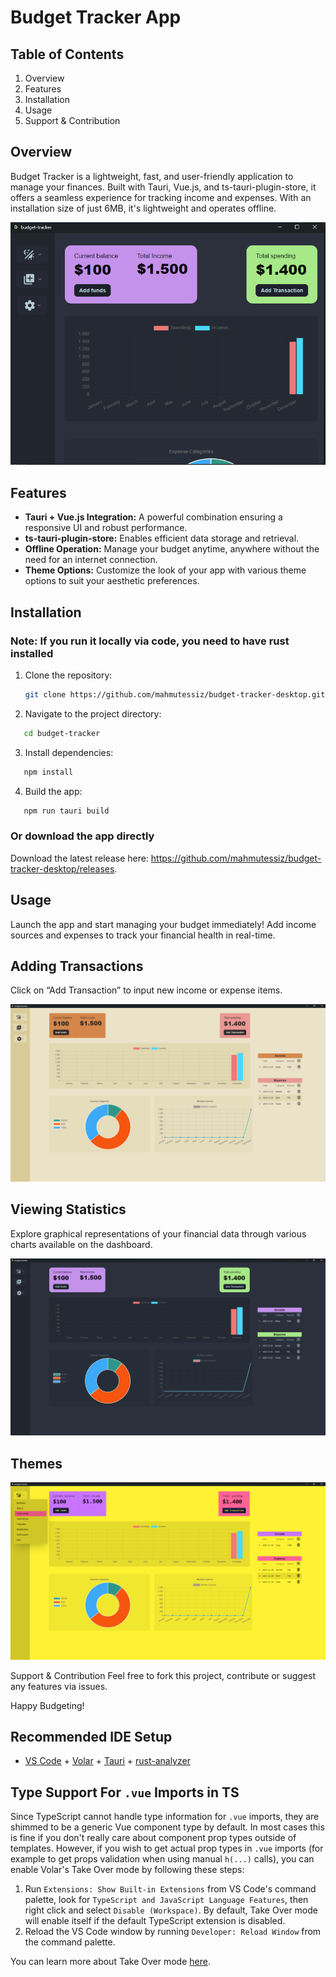 # Budget Tracker App

## Table of Contents

1. Overview
2. Features
3. Installation
4. Usage
5. Support & Contribution

## Overview

Budget Tracker is a lightweight, fast, and user-friendly application to manage your finances. Built with Tauri, Vue.js, and ts-tauri-plugin-store, it offers a seamless experience for tracking income and expenses. With an installation size of just 6MB, it's lightweight and operates offline.

![Alt text](./public/ss/budget1.png)

## Features

- **Tauri + Vue.js Integration:** A powerful combination ensuring a responsive UI and robust performance.
- **ts-tauri-plugin-store:** Enables efficient data storage and retrieval.
- **Offline Operation:** Manage your budget anytime, anywhere without the need for an internet connection.
- **Theme Options:** Customize the look of your app with various theme options to suit your aesthetic preferences.

## Installation
### Note: If you run it locally via code, you need to have rust installed 
1. Clone the repository:

   ```sh
   git clone https://github.com/mahmutessiz/budget-tracker-desktop.git

   ```

2. Navigate to the project directory:

```sh
   cd budget-tracker
```

3. Install dependencies:

```sh
   npm install
```

4. Build the app:

```sh
   npm run tauri build
```

### Or download the app directly

Download the latest release here: https://github.com/mahmutessiz/budget-tracker-desktop/releases.

## Usage

Launch the app and start managing your budget immediately! Add income sources and expenses to track your financial health in real-time.

## Adding Transactions

Click on “Add Transaction” to input new income or expense items.

![Alt text](./public/ss/budget3.png)

## Viewing Statistics

Explore graphical representations of your financial data through various charts available on the dashboard.

![Alt text](./public/ss/budget2.png)

## Themes

![Alt text](./public/ss/budget4.png)

Support & Contribution
Feel free to fork this project, contribute or suggest any features via issues.

Happy Budgeting!

## Recommended IDE Setup

- [VS Code](https://code.visualstudio.com/) + [Volar](https://marketplace.visualstudio.com/items?itemName=Vue.volar) + [Tauri](https://marketplace.visualstudio.com/items?itemName=tauri-apps.tauri-vscode) + [rust-analyzer](https://marketplace.visualstudio.com/items?itemName=rust-lang.rust-analyzer)

## Type Support For `.vue` Imports in TS

Since TypeScript cannot handle type information for `.vue` imports, they are shimmed to be a generic Vue component type by default. In most cases this is fine if you don't really care about component prop types outside of templates. However, if you wish to get actual prop types in `.vue` imports (for example to get props validation when using manual `h(...)` calls), you can enable Volar's Take Over mode by following these steps:

1. Run `Extensions: Show Built-in Extensions` from VS Code's command palette, look for `TypeScript and JavaScript Language Features`, then right click and select `Disable (Workspace)`. By default, Take Over mode will enable itself if the default TypeScript extension is disabled.
2. Reload the VS Code window by running `Developer: Reload Window` from the command palette.

You can learn more about Take Over mode [here](https://github.com/johnsoncodehk/volar/discussions/471).
